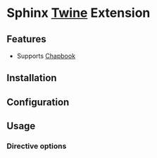 # Sphinx [Twine] Extension


## Features

* Supports [Chapbook]


## Installation



## Configuration


## Usage


### Directive options




[Twine]: https://twinery.org/
[Chapbook]: https://klembot.github.io/chapbook/

